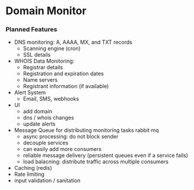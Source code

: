 # Domain Monitor

### Planned Features
- DNS monitoring: A, AAAA, MX, and TXT records
  - Scanning engine (cron)
  - SSL details
- WHOIS Data Monitoring: 
  - Registrar details
  - Registration and expiration dates
  - Name servers
  - Registrant information (if available)
- Alert System
  - Email, SMS, webhooks
- UI
  - add domain
  - dns / whois changes
  - update alerts
- Message Queue for distributing monitoring tasks rabbit mq
  - async processing: do not block sender
  - decouple services
  - can easily add more consumers
  - reliable message delivery (persistent queues even if a service fails)
  - load balacning: distribute traffic across multiple consumers
- Caching (redis) 
- Rate limiting
- input validation / sanitation
